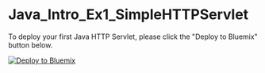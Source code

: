 # Java_Intro_Ex1_SimpleHTTPServlet
To deploy your first Java HTTP Servlet, please click the "Deploy to Bluemix" button below.

[![Deploy to Bluemix](https://bluemix.net/deploy/button.png)](https://bluemix.net/deploy?repository=https://github.com/snippet-java/Java_Intro_Ex1_SimpleHTTPServlet)